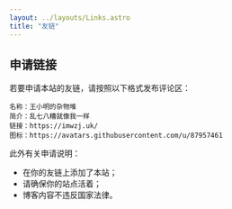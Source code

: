 ```yaml
---
layout: ../layouts/Links.astro
title: "友链"
---
```




## 申请链接

若要申请本站的友链，请按照以下格式发布评论区：

```
名称：王小明的杂物堆
简介：乱七八糟就像我一样
链接：https://imwzj.uk/
图标：https://avatars.githubusercontent.com/u/87957461
```

此外有关申请说明：

- 在你的友链上添加了本站；
- 请确保你的站点活着；
- 博客内容不违反国家法律。
